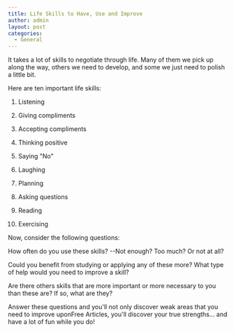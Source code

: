 ```yaml
---
title: Life Skills to Have, Use and Improve
author: admin
layout: post
categories:
  - General
---
```

It takes a lot of skills to negotiate through life. Many of them we pick up along the way, others we need to develop, and some we just need to polish a little bit. 

Here are ten important life skills:

1. Listening

2. Giving compliments

3. Accepting compliments

4. Thinking positive

5. Saying "No"

6. Laughing

7. Planning

8. Asking questions

9. Reading

10. Exercising

Now, consider the following questions:

How often do you use these skills? --Not enough? Too much? Or not at all?

Could you benefit from studying or applying any of these more? What type of help would you need to improve a skill?

Are there others skills that are more important or more necessary to you than these are? If so, what are they?

Answer these questions and you'll not only discover weak areas that you need to improve uponFree Articles, you'll discover your true strengths... and have a lot of fun while you do!
